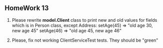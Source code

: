 ## HomeWork 13

1. Please rewrite **model.Client** class to print new and old values for fields which is in Person class, except Address:
setAge(45) => "old age 30, new age 45"
setAge(46) => "old age 45, new age 46"

2. Please, fix not working ClientServiceTest tests.
They should be "green"